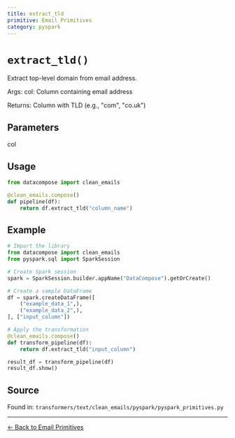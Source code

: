 ```yaml
---
title: extract_tld
primitive: Email Primitives
category: pyspark
---
```


# `extract_tld()`

Extract top-level domain from email address.

Args:
    col: Column containing email address

Returns:
    Column with TLD (e.g., "com", "co.uk")

## Parameters

col

## Usage

```python
from datacompose import clean_emails

@clean_emails.compose()
def pipeline(df):
    return df.extract_tld("column_name")
```

## Example

```python
# Import the library
from datacompose import clean_emails
from pyspark.sql import SparkSession

# Create Spark session
spark = SparkSession.builder.appName("DataCompose").getOrCreate()

# Create a sample DataFrame
df = spark.createDataFrame([
    ("example_data_1",),
    ("example_data_2",),
], ["input_column"])

# Apply the transformation
@clean_emails.compose()
def transform_pipeline(df):
    return df.extract_tld("input_column")

result_df = transform_pipeline(df)
result_df.show()
```

## Source

Found in: `transformers/text/clean_emails/pyspark/pyspark_primitives.py`

---
[← Back to Email Primitives](/primitives/emails)
